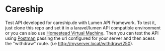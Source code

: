 # Careship

Test API developed for careship.de with Lumen API Framework. To test it, just clone this repo and set it in a laravel/lumen API compatible environment or you can also use [Homestead Virtual Machine](https://laravel.com/docs/5.5/homestead).
Then you can test the API using [Postman](https://www.getpostman.com/) passing the url configured for your server and then acess the "withdraw" route. (i.e http://myserver.local/withdraw/250).